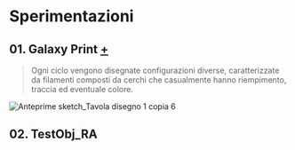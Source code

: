 # Sperimentazioni
## 01. Galaxy Print [+](https://editor.p5js.org/RobertoAlesi/full/rDXx8fK8P)
>Ogni ciclo vengono disegnate configurazioni diverse, caratterizzate da filamenti composti da cerchi che casualmente hanno riempimento, traccia ed eventuale colore.

![Anteprime sketch_Tavola disegno 1 copia 6](https://user-images.githubusercontent.com/76455356/114795238-65934800-9d8e-11eb-90c5-bb2a084a0c88.png)


## 02. TestObj_RA
